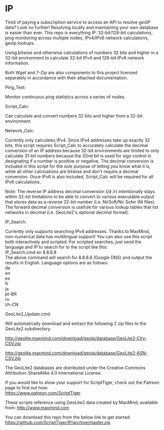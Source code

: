 # IP
Tired of paying a subscription service to access an API to resolve geoIP data? Look no further! Resolving locally and maintaining your own database is easier than ever. This repo is everything IP: 32-bit/128-bit calculations, ping monitoring across multiple nodes, IPv4/IPv6 network calculations, geoip lookups.

Using bitwise and otherwise calculations of numbers 32 bits and higher in a 32-bit environment to calculate 32-bit IPv4 and 128-bit IPv6 network information.

Both Wget and 7-Zip are also components to this project licensed separately in accordance with their attached documentation.

Ping_Test:

Monitor continuous ping statistics across a series of nodes.

Script_Calc:

Can calculate and convert numbers 32 bits and higher from a 32-bit environment.

Network_Calc:

Currently only calculates IPv4. Since IPv4 addresses take up exactly 32 bits, this script requires Script_Calc to accurately calculate the decimal conversion of an IP address because 32-bit environments are limited to only calculate 31-bit numbers because the 32nd bit is used for sign control in designating if a number is positive or negative. The decimal conversion is included in this script for the sole purpose of letting you know what it is, while all other calcluations are bitwise and don't require a decimal conversion. Once IPv6 is also included, Script_Calc will be required for all IPv6 calculations.

Note: The reverse IP address decimal conversion (/d /r) intentionally stays within 32-bit limitations to be able to convert to various executable output that stores data as a reverse 32-bit number (i.e. NirSoft/Nir Sofer INI files). The forward decimal conversion is usefule for various lookup tables that list networks in decimal (i.e. GeoLite2's optional decimal format).

IP_Search:

Currently only supports searching IPv4 addresses. Thanks to MaxMind, non-numerical data has multilingual support! You can also use this script both interactively and scripted. For scripted searches, just send the language and IP to search for to the script like this:  
IP_Search.cmd en 8.8.8.8  
The above command will search for 8.8.8.8 (Google DNS) and output the results in English.
Language options are as follows:  
de  
en  
es  
fr  
ja  
pt-BR  
ru  
zh-CN

GeoLite2_Update.cmd:

Will automatically download and extract the following 2 zip files to the GeoLite2 subdirectory:

http://geolite.maxmind.com/download/geoip/database/GeoLite2-City-CSV.zip

http://geolite.maxmind.com/download/geoip/database/GeoLite2-ASN-CSV.zip

The GeoLite2 databases are distributed under the Creative Commons Attribution-ShareAlike 4.0 International License.

If you would like to show your support for ScriptTiger, check out the Patreon page to find out how:  
https://www.patreon.com/ScriptTiger

These scripts reference using GeoLite2 data created by MaxMind, available from:
http://www.maxmind.com

You can download this repo from the below link to get started:  
https://github.com/ScriptTiger/IP/archive/master.zip
